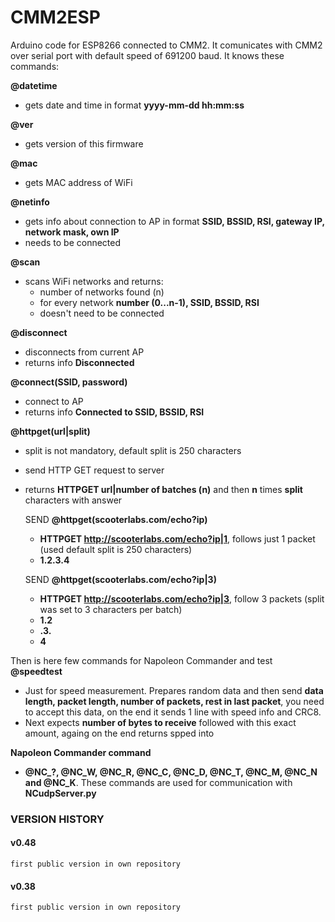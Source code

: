 # CMM2ESP
Arduino code for ESP8266 connected to CMM2. It comunicates with CMM2 over serial port with default speed of 691200 baud.
It knows these commands:

**@datetime**
* gets date and time in format **yyyy-mm-dd hh:mm:ss**

**@ver**
* gets version of this firmware

**@mac**
* gets MAC address of WiFi
	
**@netinfo**
* gets info about connection to AP in format **SSID, BSSID, RSI, gateway IP, network mask, own IP**
* needs to be connected
	
**@scan**
* scans WiFi networks and returns:
  * number of networks found (n)
  * for every network **number (0...n-1), SSID, BSSID, RSI**
  * doesn't need to be connected
	
**@disconnect**
* disconnects from current AP
* returns info **Disconnected**
  
**@connect(SSID, password)**
* connect to AP
* returns info **Connected to SSID, BSSID, RSI**
  
**@httpget(url|split)**
* split is not mandatory, default split is 250 characters
* send HTTP GET request to server
* returns **HTTPGET url|number of batches (n)** and then **n** times **split** characters with answer
  
  SEND **@httpget(scooterlabs.com/echo?ip)**
  * **HTTPGET http://scooterlabs.com/echo?ip|1**, follows just 1 packet (used default split is 250 characters)
  * **1.2.3.4**
		
  SEND **@httpget(scooterlabs.com/echo?ip|3)**
    * **HTTPGET http://scooterlabs.com/echo?ip|3**, follow 3 packets (split was set to 3 characters per batch)
    * **1.2**
    * **.3.**
    * **4**

Then is here few commands for Napoleon Commander and test
**@speedtest**
* Just for speed measurement. Prepares random data and then send **data length, packet length, number of packets, rest in last packet**, you need to accept this data, on the end it sends 1 line with speed info and CRC8.
* Next expects **number of bytes to receive** followed with this exact amount,  againg on the end returns spped into
  
**Napoleon Commander command**
* **@NC_?, @NC_W, @NC_R, @NC_C, @NC_D, @NC_T, @NC_M, @NC_N and @NC_K**. These commands are used for communication with **NCudpServer.py**

### VERSION HISTORY

#### v0.48
	first public version in own repository
	
#### v0.38
	first public version in own repository
